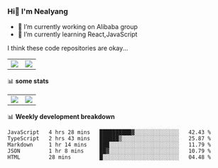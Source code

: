 ### Hi👋 I'm Nealyang

- 🔭 I’m currently working on Alibaba group
- 🌱 I’m currently learning React,JavaScript


I think these code repositories are okay...

<table>
  <tbody>
    <tr>
      <td>
        <a href="https://github.com/Nealyang/React-Express-Blog-Demo">
          <img align="center" src="https://github-readme-stats.vercel.app/api/pin/?username=Nealyang&repo=React-Express-Blog-Demo&theme=chartreuse-dark" />
        </a>
      </td>
       <td>
        <a href="https://github.com/Nealyang/PersonalBlog">
          <img align="center" src="https://github-readme-stats.vercel.app/api/pin/?username=Nealyang&repo=PersonalBlog&theme=chartreuse-dark" />
        </a>
      </td>
    </tr>
  </tbody>
</table>

📊 **some stats**


<table>
  <tbody>
    <tr>
      <td>
          <img align="center" src="https://github-readme-stats.vercel.app/api?username=Nealyang&theme=chartreuse-dark&show_icons=true" />
      </td>
       <td>
          <img align="center" src="https://github-readme-stats.vercel.app/api/top-langs/?username=Nealyang&theme=chartreuse-dark" />
      </td>
    </tr>
  </tbody>
</table>

📊 **Weekly development breakdown**

<!--START_SECTION:waka-->
```text
JavaScript   4 hrs 28 mins   ██████████▓░░░░░░░░░░░░░░   42.43 % 
TypeScript   2 hrs 43 mins   ██████▒░░░░░░░░░░░░░░░░░░   25.87 % 
Markdown     1 hr 14 mins    ███░░░░░░░░░░░░░░░░░░░░░░   11.79 % 
JSON         1 hr 8 mins     ██▓░░░░░░░░░░░░░░░░░░░░░░   10.79 % 
HTML         28 mins         █░░░░░░░░░░░░░░░░░░░░░░░░   04.48 % 
```
<!--END_SECTION:waka-->
